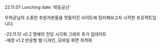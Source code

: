 22.11.07 Lunching date '왁등공신'

우왁굳님의 소중한 후원자분들을 멋들어진 사이트에 정리해보고자 시작한 프로젝트입니다.

-22.11.12 v0.2 명예의 전당 시각화 그래프 추가 업데이트<br>
-예정 v1.2 반응형 웹 디자인, 모바일 화면 최적화
